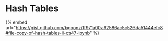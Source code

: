 # Hash Tables

{% embed url="https://gist.github.com/bgoonz/1f971a00a92586ac5c526da51444efc8#file-copy-of-hash-tables-ii-cs47-ipynb" %}
